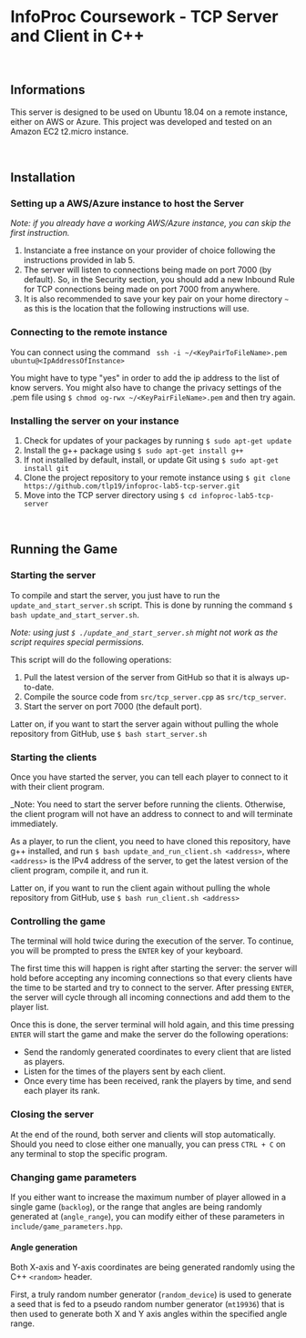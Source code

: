 # InfoProc Coursework - TCP Server and Client in C++

&nbsp;

## Informations

This server is designed to be used on Ubuntu 18.04 on a remote instance, either on AWS or Azure. This project was developed and tested on an Amazon EC2 t2.micro instance.

&nbsp;

## Installation

### Setting up a AWS/Azure instance to host the Server

_Note: if you already have a working AWS/Azure instance, you can skip the first instruction._

1. Instanciate a free instance on your provider of choice following the instructions provided in lab 5.
2. The server will listen to connections being made on port 7000 (by default). So, in the Security section, you should add a new Inbound Rule for TCP connections being made on port 7000 from anywhere.
3. It is also recommended to save your key pair on your home directory ```~``` as this is the location that the following instructions will use.

### Connecting to the remote instance

You can connect using the command ```
ssh -i ~/<KeyPairToFileName>.pem ubuntu@<IpAddressOfInstance>```

You might have to type "yes" in order to add the ip address to the list of know servers.
You might also have to change the privacy settings of the .pem file using ```$ chmod og-rwx ~/<KeyPairFileName>.pem``` and then try again.

### Installing the server on your instance

1. Check for updates of your packages by running ```$ sudo apt-get update```
2. Install the g++ package using ```$ sudo apt-get install g++```
3. If not installed by default, install, or update Git using ```$ sudo apt-get install git```
4. Clone the project repository to your remote instance using ```$ git clone https://github.com/tlp19/infoproc-lab5-tcp-server.git```
5. Move into the TCP server directory using ```$ cd infoproc-lab5-tcp-server```

&nbsp;

## Running the Game

### Starting the server

To compile and start the server, you just have to run the ```update_and_start_server.sh``` script.
This is done by running the command ```$ bash update_and_start_server.sh```.

_Note: using just ```$ ./update_and_start_server.sh``` might not work as the script requires special permissions._

This script will do the following operations:
1. Pull the latest version of the server from GitHub so that it is always up-to-date.
2. Compile the source code from ```src/tcp_server.cpp``` as ```src/tcp_server```.
3. Start the server on port 7000 (the default port).

Latter on, if you want to start the server again without pulling the whole repository from GitHub, use ```$ bash start_server.sh```

### Starting the clients

Once you have started the server, you can tell each player to connect to it with their client program.

_Note: You need to start the server before running the clients. Otherwise, the client program will not have an address to connect to and will terminate immediately.

As a player, to run the client, you need to have cloned this repository, have g++ installed, and run ```$ bash update_and_run_client.sh <address>```, where ```<address>``` is the IPv4 address of the server, to get the latest version of the client program, compile it, and run it.

Latter on, if you want to run the client again without pulling the whole repository from GitHub, use ```$ bash run_client.sh <address>```

### Controlling the game

The terminal will hold twice during the execution of the server. To continue, you will be prompted to press the ```ENTER``` key of your keyboard.

The first time this will happen is right after starting the server: the server will hold before accepting any incoming connections so that every clients have the time to be started and try to connect to the server. After pressing ```ENTER```, the server will cycle through all incoming connections and add them to the player list.

Once this is done, the server terminal will hold again, and this time pressing ```ENTER``` will start the game and make the server do the following operations:
- Send the randomly generated coordinates to every client that are listed as players.
- Listen for the times of the players sent by each client.
- Once every time has been received, rank the players by time, and send each player its rank.


### Closing the server

At the end of the round, both server and clients will stop automatically. Should you need to close either one manually, you can press ```CTRL + C``` on any terminal to stop the specific program.

### Changing game parameters

If you either want to increase the maximum number of player allowed in a single game (```backlog```), or the range that angles are being randomly generated at (```angle_range```), you can modify either of these parameters in ```include/game_parameters.hpp```.

#### Angle generation

Both X-axis and Y-axis coordinates are being generated randomly using the C++ ```<random>``` header.

First, a truly random number generator (```random_device```) is used to generate a seed that is fed to a pseudo random number generator (```mt19936```) that is then used to generate both X and Y axis angles within the specified angle range.

